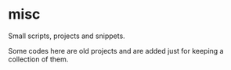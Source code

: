 misc
====

Small scripts, projects and snippets.

Some codes here are old projects and are added just for keeping a collection of them.
